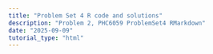 ```yaml
---
title: "Problem Set 4 R code and solutions"
description: "Problem 2, PHC6059 ProblemSet4 RMarkdown"
date: "2025-09-09"
tutorial_type: "html"
---
```

